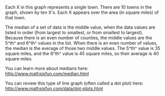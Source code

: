 Each X in this graph represents a single town. There are
10 towns in the graph, shown by ten X's. Each X appears over the area
(in square miles) of that town.

The median of a set of data is the middle value, when the data values
are listed in order (from largest to smallest, or from smallest to
largest). Because there is an even number of counties, the middle values
are the 5^th^ and 6^th^ values in the list. When there is an even number
of values, the median is the average of those two middle values. The
5^th^ value is 35 square miles, and the 6^th^ value is 45 square miles,
so their average is 40 square miles.

You can learn more about medians here:
<http://www.mathsisfun.com/median.html>

You can review this type of line graph (often called a dot plot) here:
<http://www.mathsisfun.com/data/dot-plots.html>
